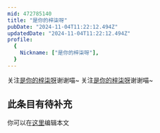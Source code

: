 ```yaml
---
mid: 472785140
title: "是你的梓柒呀"
pubDate: "2024-11-04T11:22:12.494Z"
updatedDate: "2024-11-04T11:22:12.494Z"
profile:
  {
    Nickname: ["是你的梓柒呀"],
  }
---
```


关注[是你的梓柒呀](https://space.bilibili.com/472785140)谢谢喵~ 关注[是你的梓柒呀](https://space.bilibili.com/472785140)谢谢喵~

## 此条目有待补充
你可以在[这里](https://github.com/Yuhanawa/VTuber.ICU-Content/edit/master/v/是你的梓柒呀/index.md)编辑本文

